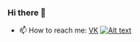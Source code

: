 ### Hi there 👋
- 📫 How to reach me:
[VK](https://vk.com/id46453265)
[![Alt text]([//placehold.it](https://e1.pngegg.com/pngimages/307/291/png-clipart-flat-gradient-social-media-icons-vk-256x256x32-vk-logo.png)/150x100)]([http://example.com/](https://vk.com/id46453265))

<!--
**1SergeyKorolev1/1SergeyKorolev1** is a ✨ _special_ ✨ repository because its `README.md` (this file) appears on your GitHub profile.

Here are some ideas to get you started:

- 🔭 I’m currently working on ...
- 🌱 I’m currently learning ...
- 👯 I’m looking to collaborate on ...
- 🤔 I’m looking for help with ...
- 💬 Ask me about ...
- 📫 How to reach me: ...
- 😄 Pronouns: ...
- ⚡ Fun fact: ...
-->
